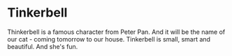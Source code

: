 # Tinkerbell

Thinkerbell is a famous character from Peter Pan.
And it will be the name of our cat - coming tomorrow to our house.
Tinkerbell is small, smart and beautiful. And she's fun. 


